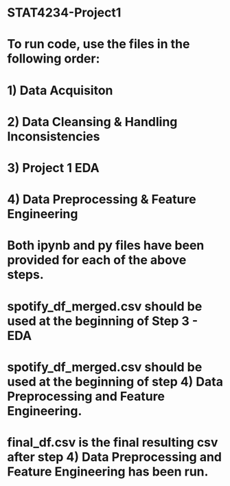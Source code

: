 # STAT4234-Project1

# To run code, use the files in the following order:
# 1) Data Acquisiton
# 2) Data Cleansing & Handling Inconsistencies
# 3) Project 1 EDA
# 4) Data Preprocessing & Feature Engineering

# Both ipynb and py files have been provided for each of the above steps.

# spotify_df_merged.csv should be used at the beginning of Step 3 - EDA
# spotify_df_merged.csv should be used at the beginning of step 4) Data Preprocessing and Feature Engineering.
# final_df.csv is the final resulting csv after step 4) Data Preprocessing and Feature Engineering has been run.
